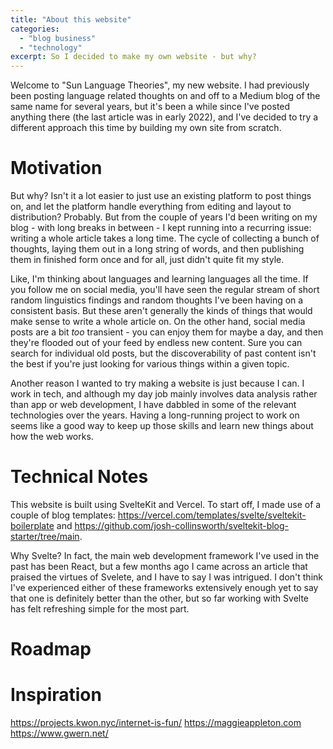 ```yaml
---
title: "About this website"
categories: 
  - "blog business"
  - "technology"
excerpt: So I decided to make my own website - but why?
---
```


Welcome to "Sun Language Theories", my new website. I had previously been posting language related thoughts on and off to a Medium blog of the same name for several years, but it's been a while since I've posted anything there (the last article was in early 2022), and I've decided to try a different approach this time by building my own site from scratch.

# Motivation

But why? Isn't it a lot easier to just use an existing platform to post things on, and let the platform handle everything from editing and layout to distribution? Probably. But from the couple of years I'd been writing on my blog - with long breaks in between - I kept running into a recurring issue: writing a whole article takes a long time. The cycle of collecting a bunch of thoughts, laying them out in a long string of words, and then publishing them in finished form once and for all, just didn't quite fit my style.

Like, I'm thinking about languages and learning languages all the time. If you follow me on social media, you'll have seen the regular stream of short random linguistics findings and random thoughts I've been having on a consistent basis. But these aren't generally the kinds of things that would make sense to write a whole article on. On the other hand, social media posts are a bit *too* transient - you can enjoy them for maybe a day, and then they're flooded out of your feed by endless new content. Sure you can search for individual old posts, but the discoverability of past content isn't the best if you're just looking for various things within a given topic.

Another reason I wanted to try making a website is just because I can. I work in tech, and although my day job mainly involves data analysis rather than app or web development, I have dabbled in some of the relevant technologies over the years. Having a long-running project to work on seems like a good way to keep up those skills and learn new things about how the web works.

# Technical Notes

This website is built using SvelteKit and Vercel. To start off, I made use of a couple of blog templates: https://vercel.com/templates/svelte/sveltekit-boilerplate and https://github.com/josh-collinsworth/sveltekit-blog-starter/tree/main. 

Why Svelte? In fact, the main web development framework I've used in the past has been React, but a few months ago I came across an article that praised the virtues of Svelete, and I have to say I was intrigued. I don't think I've experienced either of these frameworks extensively enough yet to say that one is definitely better than the other, but so far working with Svelte has felt refreshing simple for the most part.

# Roadmap



# Inspiration

https://projects.kwon.nyc/internet-is-fun/
https://maggieappleton.com
https://www.gwern.net/